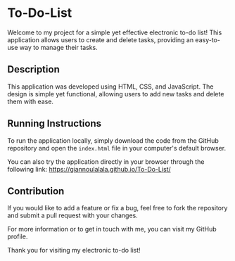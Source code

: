 ﻿# To-Do-List

Welcome to my project for a simple yet effective electronic to-do list! This application allows users to create and delete tasks, providing an easy-to-use way to manage their tasks.

## Description

This application was developed using HTML, CSS, and JavaScript. The design is simple yet functional, allowing users to add new tasks and delete them with ease.

## Running Instructions

To run the application locally, simply download the code from the GitHub repository and open the `index.html` file in your computer's default browser.

You can also try the application directly in your browser through the following link: https://giannoulalala.github.io/To-Do-List/

## Contribution

If you would like to add a feature or fix a bug, feel free to fork the repository and submit a pull request with your changes.

For more information or to get in touch with me, you can visit my GitHub profile.

Thank you for visiting my electronic to-do list!
